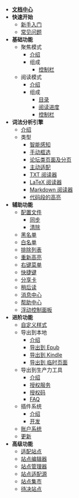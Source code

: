 * [**文档中心**](Home.md)
* **快速开始**
  * [新手入门](入门指南（-操作指引-）)
  * [常见问题](FAQ)
* **基础功能**
  * 聚焦模式
    * [介绍](聚焦模式)
    * 组成
      * [控制栏](聚焦模式-控制栏)
  * 阅读模式
    * [介绍](阅读模式)
    * 组成
      * [目录](目录)
      * [阅读进度](阅读进度)
      * [控制栏](阅读模式-控制栏)
* **词法分析引擎**
  * [介绍](词法分析引擎)
  * 类型
    * [智能感知](词法分析引擎?id=智能感知)
    * [手动框选](手动框选)
    * [论坛类页面及分页](论坛类页面及分页)
    * [主动适配](主动适配阅读模式)
    * [TXT 阅读器](TXT-阅读器)
    * [LaTeX 阅读器](词法分析引擎?id=LaTeX-识别)
    * [Markdown 阅读器](词法分析引擎?id=Markdown-识别)
    * [代码段的高亮](词法分析引擎?id=代码段的高亮)
* **辅助功能**
  * [配置文件](配置文件)
    * [同步](同步)
    * [清除](清除)
  * [黑名单](FAQ?id=黑名单)
  * [白名单](FAQ?id=白名单)
  * [排除列表](FAQ?id=排除列表)
  * [重新高亮](重新高亮)
  * [右键菜单](右键菜单)
  * [快捷键](快捷键)
  * [分享卡](分享卡)
  * [稍后读](稍后读)
  * [消息中心](消息中心)
  * [帮助中心](帮助中心)
  * [浮动控制面板](浮动控制面板（FAP）与浮动控制栏（FAB）)
* **进阶功能**
  * [自定义样式](自定义样式)
  * 导出到本地
    * [介绍](保存到本地)
    * [导出到 Epub](发送到-Epub)
    * [导出到 Kindle](发送到-Kindle)
    * [导出到 临时页面](临时页面)
  * 导出到生产力工具
    * [介绍](导出到生产力工具)
    * [授权服务](授权服务)
    * [授权码](授权服务?id=授权码)
    * [FAQ](授权服务-FAQ)
  * 插件系统
    * [介绍](插件系统)
    * [开发](插件编写)
  * [账户系统](账户系统)
  * [更新](更新)
* **高级功能**
  * [适配站点](适配站点)
  * [站点编辑器](站点编辑器)
  * [站点管理器](站点管理器)
  * [站点适配源](站点适配源)
  * [站点集市](站点集市)
  * [待决站点](待决站点)